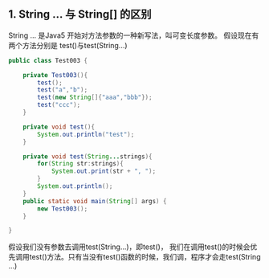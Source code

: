## 1. **String ...** 与 **String[]** 的区别
String ... 是Java5 开始对方法参数的一种新写法，叫可变长度参数。
假设现在有两个方法分别是
	test()与test(String...)
```java
public class Test003 {  

    private Test003(){  
        test();  
        test("a","b");
        test(new String[]{"aaa","bbb"});
        test("ccc");  
    }  

    private void test(){  
        System.out.println("test");   
    }  

    private void test(String...strings){  
        for(String str:strings){  
            System.out.print(str + ", ");  
        }  
        System.out.println();  
    }  
    public static void main(String[] args) {  
        new Test003();  
    }  

}  
```
假设我们没有参数去调用test(String...)，即test()，
我们在调用test()的时候会优先调用test()方法。只有当没有test()函数的时候，我们调，程序才会走test(String ...)
